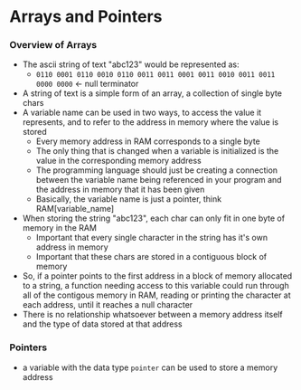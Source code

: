 # Arrays and Pointers

### Overview of Arrays
- The ascii string of text "abc123" would be represented as:
  - `0110 0001 0110 0010 0110 0011 0011 0001 0011 0010 0011 0011 0000 0000` ← null terminator
- A string of text is a simple form of an array, a collection of single byte chars
- A variable name can be used in two ways, to access the value it represents, and to refer to the address in memory where the value is stored
  - Every memory address in RAM corresponds to a single byte
  - The only thing that is changed when a variable is initialized is the value in the corresponding memory address
  - The programming language should just be creating a connection between the variable name being referenced in your program and the address in memory that it has been given
  - Basically, the variable name is just a pointer, think RAM[variable_name]
- When storing the string "abc123", each char can only fit in one byte of memory in the RAM
  - Important that every single character in the string has it's own address in memory
  - Important that these chars are stored in a contiguous block of memory
- So, if a pointer points to the first address in a block of memory allocated to a string, a function needing access to this variable could run through all of the contigous memory in RAM, reading or printing the character at each address, until it reaches a null character
- There is no relationship whatsoever between a memory address itself and the type of data stored at that address

### Pointers
- a variable with the data type `pointer` can be used to store a memory address
